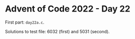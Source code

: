 # Advent of Code 2022 - Day 22

First part: `day22a.c`.

Solutions to test file: 6032 (first) and 5031 (second).
